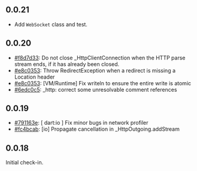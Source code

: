 ## 0.0.21

* Add `WebSocket` class and test.

## 0.0.20

* [#f8d7d33](https://github.com/dart-lang/sdk/commit/f8d7d3300c44202001126de33f0145e7055d1ed8):
  Do not close _HttpClientConnection when the HTTP parse stream ends, if it has already been closed.
* [#e8c0353](https://github.com/dart-lang/sdk/commit/f753fe4144ad0939f15c577edc08f274939928de):
  Throw RedirectException when a redirect is missing a Location header
* [#e8c0353](https://github.com/dart-lang/sdk/commit/e8c035308bec001af477d644f3a5c396dedc94ff):
  [VM/Runtime] Fix writeln to ensure the entire write is atomic
* [#6edc0c5](https://github.com/dart-lang/sdk/commit/6edc0c580db1c8aa0034cf736585b7a1c1bc1be2):
  _http: correct some unresolvable comment references

## 0.0.19

* [#791163e](https://github.com/dart-lang/sdk/commit/791163eef8dd8d2deaaaf5e9c3ecb96308d8a7b3):
  [ dart:io ] Fix minor bugs in network profiler
* [#fc4bcab](https://github.com/dart-lang/sdk/commit/fc4bcab2efd43c8928c26d66a194785f5fd52ce4):
  [io] Propagate cancellation in _HttpOutgoing.addStream

## 0.0.18

Initial check-in.
